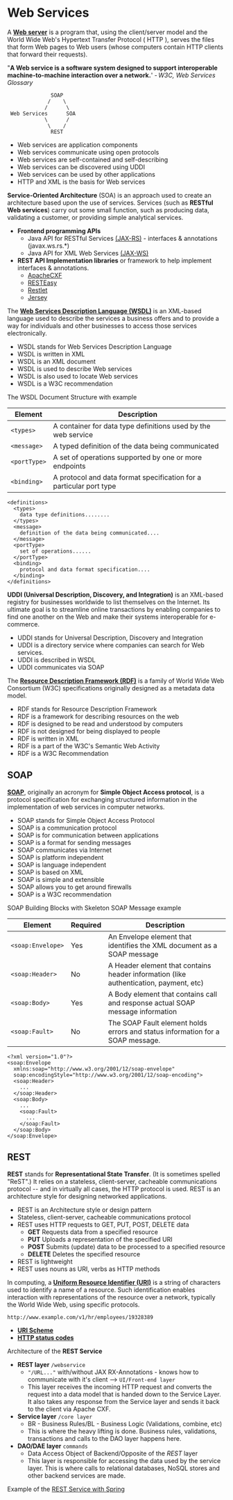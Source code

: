 # Web Services

A [**Web server**](http://www.w3schools.com/webservices/default.asp) is a program that, using the client/server model and the World Wide Web's Hypertext Transfer Protocol ( HTTP ), serves the files that form Web pages to Web users (whose computers contain HTTP clients that forward their requests).

"**A Web service is a software system designed to support interoperable machine-to-machine interaction over a network.**' - *W3C, Web Services Glossary*


                  SOAP
                 /    \
                /      \
     Web Services      SOA
                \      /
                 \    /
                  REST
             
- Web services are application components
- Web services communicate using open protocols
- Web services are self-contained and self-describing
- Web services can be discovered using UDDI
- Web services can be used by other applications
- HTTP and XML is the basis for Web services

**Service-Oriented Architecture** (SOA) is an approach used to create an architecture based upon the use of services. Services (such as **RESTful Web services**) carry out some small function, such as producing data, validating a customer, or providing simple analytical services.

- **Frontend programming APIs**
  - Java API for RESTful Services [(JAX-RS)](https://jax-rs-spec.java.net/) - interfaces & annotations (javax.ws.rs.*)
  - Java API for XML Web Services [(JAX-WS)](https://jax-ws.java.net/)
- **REST API Implementation libraries** or framework to help implement interfaces & annotations.
  - [ApacheCXF](http://cxf.apache.org/)
  - [RESTEasy](http://resteasy.jboss.org/) 
  - [Restlet](https://restlet.com/)
  - [Jersey](https://jersey.java.net/)

The [**Web Services Description Language (WSDL)**](http://www.w3schools.com/webservices/ws_wsdl_intro.asp) is an XML-based language used to describe the services a business offers and to provide a way for individuals and other businesses to access those services electronically.

- WSDL stands for Web Services Description Language
- WSDL is written in XML
- WSDL is an XML document
- WSDL is used to describe Web services
- WSDL is also used to locate Web services
- WSDL is a W3C recommendation

The WSDL Document Structure with example

Element	     | Description
-------------|--------------------------------------------------------------------
`<types>`	   | A container for data type definitions used by the web service
`<message>`	 | A typed definition of the data being communicated
`<portType>` | A set of operations supported by one or more endpoints
`<binding>`	 | A protocol and data format specification for a particular port type

```
<definitions>
  <types>
    data type definitions........
  </types>
  <message>
    definition of the data being communicated....
  </message>
  <portType>
    set of operations......
  </portType>
  <binding>
    protocol and data format specification....
  </binding>
</definitions>
```

**UDDI (Universal Description, Discovery, and Integration)** is an XML-based registry for businesses worldwide to list themselves on the Internet. Its ultimate goal is to streamline online transactions by enabling companies to find one another on the Web and make their systems interoperable for e-commerce.

- UDDI stands for Universal Description, Discovery and Integration
- UDDI is a directory service where companies can search for Web services.
- UDDI is described in WSDL
- UDDI communicates via SOAP

The [**Resource Description Framework (RDF)**](http://www.w3schools.com/webservices/ws_rdf_intro.asp) is a family of World Wide Web Consortium (W3C) specifications originally designed as a metadata data model.

- RDF stands for Resource Description Framework
- RDF is a framework for describing resources on the web
- RDF is designed to be read and understood by computers
- RDF is not designed for being displayed to people
- RDF is written in XML
- RDF is a part of the W3C's Semantic Web Activity
- RDF is a W3C Recommendation

## SOAP

[**SOAP**](http://www.w3schools.com/webservices/ws_soap_intro.asp), originally an acronym for **Simple Object Access protocol**, is a protocol specification for exchanging structured information in the implementation of web services in computer networks.

- SOAP stands for Simple Object Access Protocol
- SOAP is a communication protocol
- SOAP is for communication between applications
- SOAP is a format for sending messages
- SOAP communicates via Internet
- SOAP is platform independent
- SOAP is language independent
- SOAP is based on XML
- SOAP is simple and extensible
- SOAP allows you to get around firewalls
- SOAP is a W3C recommendation

SOAP Building Blocks with Skeleton SOAP Message example

Element	          | Required | Description
------------------|----------|--------------------------------------------------------------------------------------
`<soap:Envelope>` | Yes      | An Envelope element that identifies the XML document as a SOAP message
`<soap:Header>`	  | No       | A Header element that contains header information (like authentication, payment, etc)
`<soap:Body>`     | Yes      | A Body element that contains call and response actual SOAP message information
`<soap:Fault>`	  | No       | The SOAP Fault element holds errors and status information for a SOAP message.

```
<?xml version="1.0"?>
<soap:Envelope
  xmlns:soap="http://www.w3.org/2001/12/soap-envelope"
  soap:encodingStyle="http://www.w3.org/2001/12/soap-encoding">
  <soap:Header>
    ...
  </soap:Header>
  <soap:Body>
    ...
    <soap:Fault>
      ...
    </soap:Fault>
  </soap:Body>
</soap:Envelope>
```

## REST

**REST** stands for **Representational State Transfer**. (It is sometimes spelled "ReST".) It relies on a stateless, client-server, cacheable communications protocol -- and in virtually all cases, the HTTP protocol is used. REST is an architecture style for designing networked applications.

- REST is an Architecture style or design pattern
- Stateless, client-server, cacheable communications protocol
- REST uses HTTP requests to GET, PUT, POST, DELETE data
  - **GET** Requests data from a specified resource
  - **PUT**	Uploads a representation of the specified URI
  - **POST** Submits (update) data to be processed to a specified resource
  - **DELETE** Deletes the specified resource
- REST is lightweight
- REST uses nouns as URI, verbs as HTTP methods

In computing, a [**Uniform Resource Identifier (URI)**](http://en.wikipedia.org/wiki/Uniform_resource_identifier) is a string of characters used to identify a name of a resource. Such identification enables interaction with representations of the resource over a network, typically the World Wide Web, using specific protocols.

```
http://www.example.com/v1/hr/employees/19328389
```

- [**URI Scheme**](http://en.wikipedia.org/wiki/URI_scheme)
- [**HTTP status codes**](http://en.wikipedia.org/wiki/List_of_HTTP_status_codes)

Architecture of the **REST Service**

- **REST layer** `/webservice` 
  - `"/URL..."` with/without JAX RX-Annotations - knows how to communicate with it's client --> `UI/Front-end layer`
  - This layer receives the incoming HTTP request and converts the request into a data model that is handed down to the Service Layer. It also takes any response from the Service layer and sends it back to the client via Apache CXF.
- **Service layer** `/core layer`
  - BR - Business Rules/BL - Business Logic (Validations, combine, etc) 
  - This is where the heavy lifting is done. Business rules, validations, transactions and calls to the DAO layer happens here.
- **DAO/DAE layer** `commands`
  - Data Access Object of Backend/Opposite of the *REST* layer
  - This layer is responsible for accessing the data used by the service layer. This is where calls to relational databases, NoSQL stores and other backend services are made.

Example of the [REST Service with Spring](https://github.com/valerysamovich/blueprint)




        
